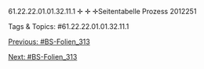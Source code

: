 61.22.22.01.01.32.11.1
✛
✛
✛Seitentabelle
Prozess 2012251

   Tags & Topics:
   #61.22.22.01.01.32.11.1

[Previous: #BS-Folien_313](BS-Folien_313.md)

[Next: #BS-Folien_313](BS-Folien_313.md)